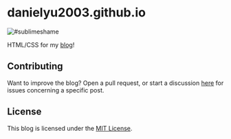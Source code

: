 # danielyu2003.github.io

![#sublimeshame](https://img.shields.io/badge/%23sublimeshame-383D40?logo=sublimetext)

HTML/CSS for my [blog](https://blog.danielyu.us)!

## Contributing

Want to improve the blog? Open a pull request, or start a discussion [here](https://github.com/danielyu2003/danielyu2003.github.io/discussions) for issues concerning a specific post.

## License

This blog is licensed under the [MIT License](https://choosealicense.com/licenses/mit/).